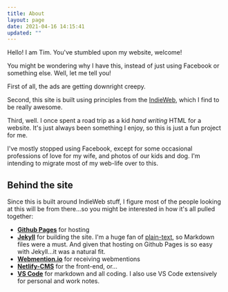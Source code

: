 ```yaml
---
title: About
layout: page
date: 2021-04-16 14:15:41
updated: ""
---
```


Hello! I am Tim. You've stumbled upon my website, welcome!

You might be wondering why I have this, instead of just using Facebook or something else. Well, let me tell you!

First of all, the ads are getting downright creepy.

Second, this site is built using principles from the [IndieWeb](https://www.indieweb.org), which I find to be really awesome.

Third, well. I once spent a road trip as a kid *hand writing* HTML for a website. It's just always been something I enjoy, so this is just a fun project for me.

I've mostly stopped using Facebook, except for some occasional professions of love for my wife, and photos of our kids and dog. I'm intending to migrate most of my web-life over to this. 

## Behind the site

Since this is built around IndieWeb stuff, I figure most of the people looking at this will be from there...so you might be interested in how it's all pulled together:

- **[Github Pages](https://pages.github.com/)** for hosting
- **[Jekyll](https://jekyllrb.com/)** for building the site. I'm a huge fan of [plain-text](https://plaintextproject.online/), so Markdown files were a must. And given that hosting on Github Pages is so easy with Jekyll...it was a natural fit.
- **[Webmention.io](https://webmention.io/)** for receiving webmentions
- **[Netlify-CMS](https://www.netlifycms.org/)** for the front-end, or...
- **[VS Code](https://code.visualstudio.com/)** for markdown and all coding. I also use VS Code extensively for personal and work notes.
